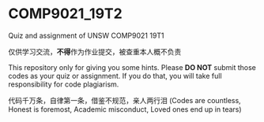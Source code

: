 # COMP9021_19T2
Quiz and assignment of UNSW COMP9021 19T1

仅供学习交流，**不得**作为作业提交，被查重本人概不负责

This repository only for giving you some hints. Please **DO NOT** submit those codes as your quiz or assignment. If you do that, you will take full responsibility for code plagiarism.

代码千万条，自律第一条，借鉴不规范，亲人两行泪
(Codes are countless, Honest is foremost, Academic misconduct, Loved ones end up in tears)


